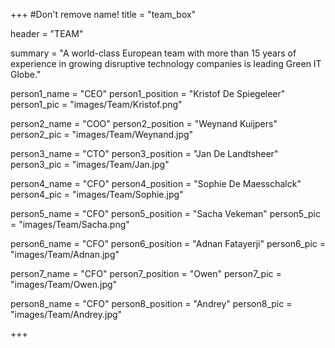 +++
#Don't remove name!
title = "team_box"

header = "TEAM"

summary = "A world-class European team with more than 15 years of experience in growing disruptive technology companies is leading Green IT Globe."

person1_name = "CEO"
person1_position = "Kristof De Spiegeleer"
person1_pic = "images/Team/Kristof.png"

person2_name = "COO"
person2_position = "Weynand Kuijpers"
person2_pic = "images/Team/Weynand.jpg"

person3_name = "CTO"
person3_position = "Jan De Landtsheer"
person3_pic = "images/Team/Jan.jpg"

person4_name = "CFO"
person4_position = "Sophie De Maesschalck"
person4_pic = "images/Team/Sophie.jpg"

person5_name = "CFO"
person5_position = "Sacha Vekeman"
person5_pic = "images/Team/Sacha.png"

person6_name = "CFO"
person6_position = "Adnan Fatayerji"
person6_pic = "images/Team/Adnan.jpg"


person7_name = "CFO"
person7_position = "Owen"
person7_pic = "images/Team/Owen.jpg"

person8_name = "CFO"
person8_position = "Andrey"
person8_pic = "images/Team/Andrey.jpg"

+++